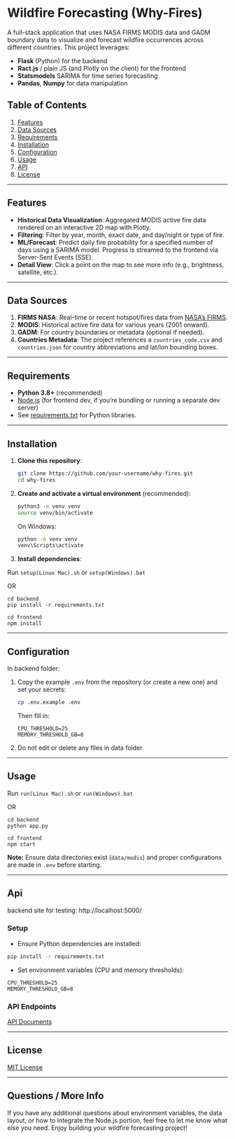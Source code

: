 # Wildfire Forecasting (Why-Fires)

A full-stack application that uses NASA FIRMS MODIS data and GADM boundary data to visualize and forecast wildfire occurrences across different countries. This project leverages:
- **Flask** (Python) for the backend
- **Ract.js** / plain JS (and Plotly on the client) for the frontend
- **Statsmodels** SARIMA for time series forecasting
- **Pandas**, **Numpy** for data manipulation

## Table of Contents
1. [Features](#features)
2. [Data Sources](#data-sources)
3. [Requirements](#requirements)
4. [Installation](#installation)
5. [Configuration](#configuration)
6. [Usage](#usage)
8. [API](#api)
9. [License](#license)

---

## Features
- **Historical Data Visualization**: Aggregated MODIS active fire data rendered on an interactive 2D map with Plotly.
- **Filtering**: Filter by year, month, exact date, and day/night or type of fire.
- **ML/Forecast**: Predict daily fire probability for a specified number of days using a SARIMA model. Progress is streamed to the frontend via Server-Sent Events (SSE).
- **Detail View**: Click a point on the map to see more info (e.g., brightness, satellite, etc.).

---

## Data Sources
1. **FIRMS NASA**: Real-time or recent hotspot/fires data from [NASA’s FIRMS](https://firms.modaps.eosdis.nasa.gov/).
2. **MODIS**: Historical active fire data for various years (2001 onward).
3. **GADM**: For country boundaries or metadata (optional if needed).
4. **Countries Metadata**: The project references a `countries_code.csv` and `countries.json` for country abbreviations and lat/lon bounding boxes.

---

## Requirements
- **Python 3.8+** (recommended)
- [Node.js](https://nodejs.org/) (for frontend dev, if you’re bundling or running a separate dev server)
- See [requirements.txt](./backend/requirements.txt) for Python libraries.

---

## Installation

1. **Clone this repository**:
    ```bash
    git clone https://github.com/your-username/why-fires.git
    cd why-fires
    ```

2. **Create and activate a virtual environment** (recommended):
    ```bash
    python3 -m venv venv
    source venv/bin/activate
    ```
    On Windows:
    ```cmd
    python -m venv venv
    venv\Scripts\activate
    ```

3. **Install dependencies**:

Run ```setup(Linux Mac).sh``` or ```setup(Windows).bat```
     
OR
   
    cd backend
    pip install -r requirements.txt
    
    cd frontend
    npm install

---

## Configuration
In backend folder:

1. Copy the example `.env` from the repository (or create a new one) and set your secrets:
    ```bash
    cp .env.example .env
    ```
    Then fill in:
    ```
    CPU_THRESHOLD=25
    MEMORY_THRESHOLD_GB=8
    ```

2. Do not edit or delete any files in data folder
---

## Usage

Run ```run(Linux Mac).sh``` or ```run(Windows).bat```

OR

```
cd backend
python app.py

cd frontend
npm start
```

**Note:** Ensure data directories exist (`data/modis`) and proper configurations are made in `.env` before starting.

---

## Api

backend site for testing: http://localhost:5000/

### Setup
- Ensure Python dependencies are installed:
```bash
pip install -r requirements.txt
```
- Set environment variables (CPU and memory thresholds):
```env
CPU_THRESHOLD=25
MEMORY_THRESHOLD_GB=8
```

### API Endpoints

[API Documents](./backend/API%20Docs.md)

---

## License

[MIT License](./LICENSE)

---

## Questions / More Info
If you have any additional questions about environment variables, the data layout, or how to integrate the Node.js portion, feel free to let me know what else you need. Enjoy building your wildfire forecasting project!

